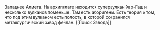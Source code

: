 Западнее Алмета. На архипелаге находится супервулкан Хар-Гаш и несколько вулканов поменьше. Там есть аборигены. Есть теория о том, что под этим вулканом есть полость, в которой сохранился металлургический завод фейлан. [[Поиск Завода]]